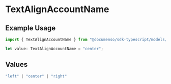 # TextAlignAccountName

## Example Usage

```typescript
import { TextAlignAccountName } from "@documenso/sdk-typescript/models/operations";

let value: TextAlignAccountName = "center";
```

## Values

```typescript
"left" | "center" | "right"
```